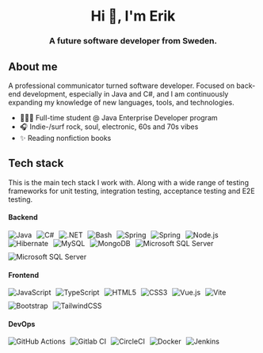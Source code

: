 <h1 align="center">Hi 👋, I'm Erik</h1>
<h3 align="center">A future software developer from Sweden. </h3>

## About me
A professional communicator turned software developer. Focused on back-end development, especially in Java and C#, and I am continuously expanding my knowledge of new languages, tools, and technologies.
- 👩🏻‍💻 Full-time student @ Java Enterprise Developer program
- 🎧 Indie-/surf rock, soul, electronic, 60s and 70s vibes
- ✨ Reading nonfiction books

## Tech stack 
<p>This is the main tech stack I work with. Along with a wide range of testing frameworks for unit testing, integration testing, acceptance testing and E2E testing. </p>

#### Backend
<div style="display: flex; flex-wrap: wrap; gap: 10px;">
      <img src="https://img.shields.io/badge/Java-%23ED8B00?logo=openjdk&logoColor=white" alt="Java"/>
        <img src="https://img.shields.io/badge/C%23-%23239120?logo=csharp&logoColor=white" alt="C#"/>
    <img src="https://img.shields.io/badge/.NET-5C2D91?logo=.net&logoColor=white" alt=".NET"/>
      <img src="https://img.shields.io/badge/Bash_Script-%23121011?logo=gnu-bash&logoColor=white" alt="Bash"/>
      <img src="https://img.shields.io/badge/Spring-%236DB33F?logo=spring&logoColor=white" alt="Spring"/>
        <img src="https://img.shields.io/badge/Apache%20Maven-C71A36?logo=Apache%20Maven&logoColor=white" alt="Spring"/>
            <img src="https://img.shields.io/badge/Node.js-339933?logo=node.js&logoColor=white" alt="Node.js"/>
</div>

<div style="display: flex; flex-wrap: wrap; gap: 10px;">
  <img src="https://img.shields.io/badge/Hibernate-59666C?logo=hibernate&logoColor=white" alt="Hibernate"/>
    <img src="https://img.shields.io/badge/MySQL-4479A1?logo=mysql&logoColor=white" alt="MySQL"/>
      <img src="https://img.shields.io/badge/MongoDB-47A248?logo=mongodb&logoColor=white" alt="MongoDB"/>
      <img src="https://img.shields.io/badge/Microsoft%20SQL%20Server-CC2927?logo=microsoft%20sql%20server&logoColor=white" alt="Microsoft SQL Server"/>
       <img src="https://img.shields.io/badge/SQLite-%2307405e?logo=sqlite&badge/logoColor=white" alt="Microsoft SQL Server"/>
</div>

#### Frontend
<div style="display: flex; flex-wrap: wrap; gap: 10px;">
    <img src="https://img.shields.io/badge/JavaScript-%23323330?logo=javascript&logoColor=%23F7DF1E" alt="JavaScript"/>
     <img src="https://img.shields.io/badge/TypeScript-%23007ACC.svg?logo=typescript&logoColor=white" alt="TypeScript"/>
    <img src="https://img.shields.io/badge/HTML5-E34F26?logo=html5&logoColor=white" alt="HTML5"/>
    <img src="https://img.shields.io/badge/CSS3-1572B6?logo=css3&logoColor=white" alt="CSS3"/>
      <img src="https://img.shields.io/badge/Vue.js-%2335495e?logo=vuedotjs&logoColor=%234FC08D" alt="Vue.js"/>
        <img src="https://img.shields.io/badge/vite-%23646CFF?logo=vite&logoColor=white" alt="Vite"/>
    <img src="https://img.shields.io/badge/Bootstrap-7952B3?logo=bootstrap&logoColor=white" alt="Bootstrap"/>
    <img src="https://img.shields.io/badge/TailwindCSS-06B6D4?logo=tailwindcss&logoColor=white" alt="TailwindCSS"/>
</div>

#### DevOps
<div style="display: flex; flex-wrap: wrap; gap: 10px;">
    <img src="https://img.shields.io/badge/GitHub_Actions-2088FF?logo=github-actions&logoColor=white" alt="GitHub Actions"/>
   <img src="https://img.shields.io/badge/Gitlab%20CI-%23181717?logo=gitlab&logoColor=white" alt="Gitlab CI"/>
    <img src="https://img.shields.io/badge/CircleCI-343434?logo=circleci&logoColor=white" alt="CircleCI"/>
          <img src="https://img.shields.io/badge/Docker-2496ED?logo=docker&logoColor=white" alt="Docker"/>
   <img src="https://img.shields.io/badge/jenkins-%232C5263?logo=jenkins&logoColor=white" alt="Jenkins"/>
</div>
</div>

